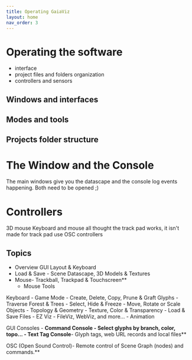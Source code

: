 ```yaml
---
title: Operating GaiaViz
layout: home
nav_order: 3
---
```


# Operating the software

- interface
- project files and folders organization
- controllers and sensors
## Windows and interfaces

## Modes and tools

## Projects folder structure
# The Window and the Console

The main windows give you the datascape and the console log events happening.
Both need to be opened ;)


# Controllers

3D mouse
Keyboard and mouse
	all thought the track pad works, it isn't made for track pad use
OSC controllers


## Topics

- Overview GUI Layout & Keyboard
- Load & Save - Scene Datascape, 3D Models & Textures
- Mouse- Trackball, Trackpad & Touchscreen**
    - Mouse Tools

Keyboard - Game Mode
    - Create, Delete, Copy, Prune & Graft Glyphs
    - Traverse Forest & Trees
    - Select, Hide & Freeze
    - Move, Rotate or Scale Objects
    - Topology & Geometry
    - Texture, Color & Transparency
    - Load & Save Files
    - EZ Viz - FileViz, WebViz, and more...
    - Animation
 
 GUI Consoles
    - **Command Console **- Select glyphs by branch, color, topo...**
    - **Text Tag Console****- Glyph tags, web URL records and local files**

OSC (Open Sound Control)- Remote control of Scene Graph (nodes) and commands.**

